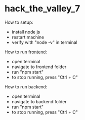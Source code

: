 # hack_the_valley_7
How to setup:
- install node js
- restart machine
- verify with "node -v" in terminal

How to run frontend:
- open terminal
- navigate to frontend folder
- run "npm start"
- to stop running, press "Ctrl + C"

How to run backend:
- open terminal
- navigate to backend folder
- run "npm start"
- to stop running, press "Ctrl + C"